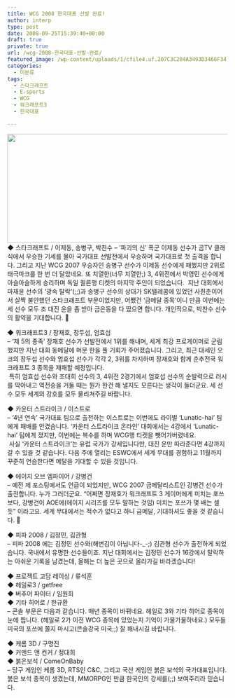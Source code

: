```yaml
---
title: WCG 2008 한국대표 선발 완료!
author: interp
type: post
date: 2008-09-25T15:39:40+00:00
draft: true
private: true
url: /wcg-2008-한국대표-선발-완료/
featured_image: /wp-content/uploads/1/cfile4.uf.207C3C284A3493D3466F34.jpg
categories:
  - 미분류
tags:
  - 스타크래프트
  - E-sports
  - WCG
  - 워크래프트3
  - 한국대표

---
```

<img src="http://interp.iwinv.net/wp-content/uploads/1/cfile4.uf.207C3C284A3493D3466F34.jpg" width="615" height="249" />  
◆ 스타크래프트 / 이제동, 송병구, 박찬수  
&#8211; &#8216;파괴의 신&#8217; 폭군 이제동 선수가 곰TV 클래식에서 우승한 기세를 몰아 국가대표 선발전에서 우승하며 국가대표로 첫 출격을 합니다. 그리고 지난 WCG 2007 우승자인 송병구 선수가 이제동 선수에게 패했지만 2위로 태극마크를 한 번 더 달았네요. 또 치열한(너무 치열한;) 3, 4위전에서 박영민 선수에게 아슬아슬하게 승리하며 독일 쾰른행 티켓의 마지막 주인이 되었습니다.  
&nbsp;지난 대회에서 마재윤 선수의 &#8216;광속 탈락'(;;)과 송병구 선수의 상대가 SK텔레콤에 있었던 사쥔춘이어서 살짝 불안했던 스타크래프트 부문이었지만, 어쨌건 &#8216;금메달 종목&#8217;이니 만큼 이번에는 세 선수 모두 조 대진 운을 좀 받아 금은동을 다 땄으면 합니다. 개인적으로, 박찬수 선수의 활약을 기대합니다. 🙂  
  
◆ 워크래프트3 / 장재호, 장두섭, 엄효섭  
&#8211; &#8216;제 5의 종족&#8217; 장재호 선수가 선발전에서 1위를 해내며, 세계 최강 프로게이머로 군림했지만 지난 대회 동메달에 머문 한을 풀 기회가 주어졌습니다. 그리고, 최근 대세인 오크의 장두섭 선수와 엄효섭 선수가 각각 2, 3위를 차지하며 장재호와 함께 춘추전국 워크래프트 3 종목을 제패할 예정입니다.   
&nbsp;특히 엄효섭 선수와 조대희 선수의 3, 4위전 2경기에서 엄효섭 선수의 순발력으로 러시를 막아내고 역전승을 거둘 때는 뭔가 한건 해 낼지도 모른다는 생각이 들더군요. 세 선수 모두 세계의 강호를 모두 물리쳐주길 바랍니다.  
  
◆ 카운터 스트라이크 / 이스트로  
&#8211; &#8216;4년 연속&#8217; 국가대표 팀으로 출전하는 이스트로는 이번에도 라이벌 &#8216;Lunatic-hai&#8217; 팀에게 패배를 안겼습니다. &#8216;카운터 스트라이크 온라인&#8217; 대회에서는 4강에서 &#8216;Lunatic-hai&#8217; 팀에게 졌지만, 이번에는 복수를 하며 WCG행 티켓을 뺏어가버렸네요.   
&nbsp;사실 &#8216;카운터 스트라이크&#8217;는 유럽 국가가 강세입니다만, 대진 운만 따라준다면 4강까지 갈 수 있을 것 같습니다. 다음 주에 열리는 ESWC에서 세계 무대를 경험하고 11월까지 꾸준히 연습한다면 메달을 기대할 수 있을 것입니다.  
  
◆ 에이지 오브 엠파이어 / 강병건  
&#8211; 예전 제 포스팅에서도 언급이 되었지만, WCG 2007 금메달리스트인 강병건 선수가 출전합니다. 누가 그러더군요. &#8220;어쩌면 장재호가 워크래프트 3 게이머에게 미치는 포쓰보다, 강병건이 AOE에(에이지 시리즈를 모두 말하는 것임) 미치는 포쓰가 몇 배는 셀 듯&#8221; 이라고요. 세계 무대에서는 적수가 없다고 하니 금메달, 기대하셔도 좋을 것 같습니다. 🙂  
  
◆ 피파 2008 / 김정민, 김관형  
&#8211; 피파 2008 에는 김정민 선수와(해변김이 아닙니다-_-;) 김관형 선수가 출전하게 되었습니다. 국내에서 유명한 선수들이죠. 지난 대회에서는 김정민 선수가 16강에서 탈락하는 아쉬운 기록을 남겼는데, 올해는 더 높은 곳으로 올라가길 바라겠습니다!  
  
◆ 프로젝트 고담 레이싱 / 류석훈  
◆ 헤일로3 / getfree  
◆ 버추어 파이터 / 임원희  
◆ 기타 히어로 / 한규환  
&#8211; 콘솔 부문은 다음과 같습니다. 매년 종목이 바뀌네요. 헤일로 3와 기타 히어로 종목이 눈에 띕니다. (헤일로 2가 이전 WCG 종목에 있었는지 기억이 가물가물하네요.) 모두들 미국의 포쓰에 쫄지 마시고(콘솔강국 미국;;) 잘 해내시길 바랍니다.  
  
◆ 케롬 3D / 구명진  
◆ 커맨드 앤 컨커 / 정대희  
◆ 붉은보석 / ComeOnBaby  
&#8211; 당구 게임인 케롬 3D, RTS인 C&C, 그리고 국산 게임인 붉은 보석의 국가대표입니다. 붉은 보석 종목이 생겼는데, MMORPG인 만큼 한국인의 강세를(;;) 보여주리라 믿습니다.  
  

  
<P align=right></p>